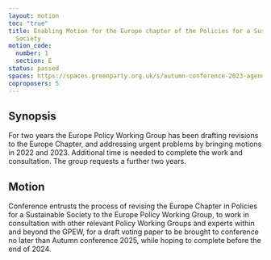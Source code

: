 ```yaml
---
layout: motion
toc: "true"
title: Enabling Motion for the Europe chapter of the Policies for a Sustainable
  Society
motion_code:
  number: 1
  section: E
status: passed
spaces: https://spaces.greenparty.org.uk/s/autumn-conference-2023-agenda-forum/post/post/view?id=11144
coproposers: 5
---
```

## Synopsis

For two years the Europe Policy Working Group has been drafting revisions to the Europe Chapter, and addressing urgent problems by bringing motions in 2022 and 2023. Additional time is needed to complete the work and consultation. The group requests a further two years.

## Motion

Conference entrusts the process of revising the Europe Chapter in Policies for a Sustainable Society to the Europe Policy Working Group, to work in consultation with other relevant Policy Working Groups and experts within and beyond the GPEW, for a draft voting paper to be brought to conference no later than Autumn conference 2025, while hoping to complete before the end of 2024.